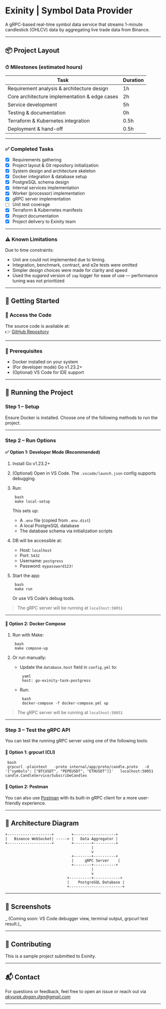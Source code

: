 # Exinity | Symbol Data Provider

A gRPC-based real-time symbol data service that streams 1-minute candlestick (OHLCV) data by aggregating live trade data from Binance.

---

## 📦 Project Layout

### ⏱ Milestones (estimated hours)

| Task                                            | Duration |
|-------------------------------------------------|----------|
| Requirement analysis & architecture design      | 1h       |
| Core architecture implementation & edge cases   | 2h       |
| Service development                             | 5h       |
| Testing & documentation                         | 0h       |
| Terraform & Kubernetes integration              | 0.5h     |
| Deployment & hand-off                           | 0.5h     |

---

### ✅ Completed Tasks

- [x] Requirements gathering
- [x] Project layout & Git repository initialization
- [x] System design and architecture skeleton
- [x] Docker integration & database setup
- [x] PostgreSQL schema design
- [x] Internal services implementation
- [x] Worker (processor) implementation
- [x] gRPC server implementation
- [ ] Unit test coverage
- [x] Terraform & Kubernetes manifests
- [x] Project documentation
- [x] Project delivery to Exinity team

---

### ⚠️ Known Limitations

Due to time constraints:

- Unit are could not implemented due to timing.
- Integration, benchmark, contract, and e2e tests were omitted
- Simpler design choices were made for clarity and speed
- Used the *sugared* version of `zap` logger for ease of use — performance tuning was not prioritized

---

## 🚀 Getting Started

### 📂 Access the Code

The source code is available at:  
👉 [GitHub Repository](https://github.com/AkyurekDogan/exinity-task)

---

### 🧰 Prerequisites

- Docker installed on your system
- (For developer mode) Go v1.23.2+
- (Optional) VS Code for IDE support

---

## 🧪 Running the Project

### Step 1 – Setup

Ensure Docker is installed. Choose one of the following methods to run the project.

---

### Step 2 – Run Options

#### ✅ Option 1: Developer Mode (Recommended)

1. Install Go v1.23.2+
2. (Optional) Open in VS Code. The `.vscode/launch.json` config supports debugging.
3. Run:
   ```
    bash
    make local-setup
   ```
   This sets up:
   - A `.env` file (copied from `.env.dist`)
   - A local PostgreSQL database
   - The database schema via initialization scripts

4. DB will be accessible at:
   - Host: `localhost`
   - Port: `5432`
   - Username: `postgress`
   - Password: `mypassword123!`

5. Start the app:
   ```
    bash
    make run
   ```
   Or use VS Code’s debug tools.

> The gRPC server will be running at `localhost:50051`

---

#### 🐳 Option 2: Docker Compose

1. Run with Make:
   ```
    bash
    make compose-up
   ```

2. Or run manually:
   - Update the `database.host` field in `config.yml` to:
     ```
      yaml
      host: go-exinity-task-postgress
     ```
   - Run:
     ```
      bash
      docker-compose -f docker-compose.yml up
     ```

> The gRPC server will be running at `localhost:50051`

---

### Step 3 – Test the gRPC API

You can test the running gRPC server using one of the following tools:

#### 🧪 Option 1: grpcurl (CLI)
```
 bash
 grpcurl -plaintext   -proto internal/app/proto/candle.proto   -d '{"symbols": ["BTCUSDT", "PEPEUSDT", "ETHUSDT"]}'   localhost:50051 candle.CandleService/SubscribeCandles
```

#### 🧪 Option 2: Postman

You can also use [Postman](https://www.postman.com/) with its built-in gRPC client for a more user-friendly experience.

---

## 🧱 Architecture Diagram

```
+--------------------+        +-------------------+
|   Binance WebSocket| -----> |   Data Aggregator |
+--------------------+        +--------+----------+
                                       |
                                       v
                              +--------+----------+
                              |     gRPC Server    |
                              +--------+----------+
                                       |
                                       v
                            +----------+------------+
                            |    PostgreSQL Database |
                            +------------------------+
```

---

## 📸 Screenshots

_ (Coming soon: VS Code debugger view, terminal output, grpcurl test result.)_

---

## 🤝 Contributing

This is a sample project submitted to Exinity.

---

## 📬 Contact

For questions or feedback, feel free to open an issue or reach out via *akyurek.dogan.dgn@gmail.com*

---
